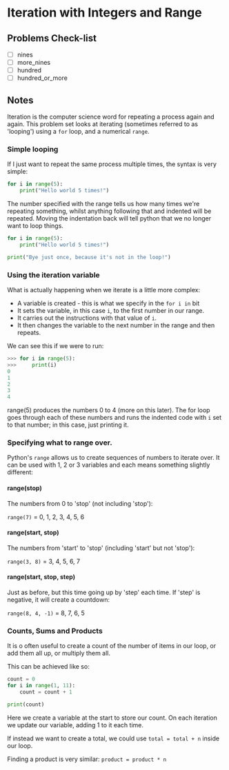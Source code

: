 # Iteration with Integers and Range

## Problems Check-list

* [ ] nines
* [ ] more_nines
* [ ] hundred
* [ ] hundred_or_more

## Notes

Iteration is the computer science word for repeating a process again and again. This problem set
looks at iterating (sometimes referred to as 'looping') using a `for` loop, and a numerical `range`.

### Simple looping

If I just want to repeat the same process multiple times, the syntax is very simple:

``` python
for i in range(5):
	print("Hello world 5 times!")
```

The number specified with the range tells us how many times we're repeating something, whilst
anything following that and indented will be repeated.  Moving the indentation back will tell
python that we no longer want to loop things.

``` python
for i in range(5):
	print("Hello world 5 times!")

print("Bye just once, because it's not in the loop!")
```

### Using the iteration variable

What is actually happening when we iterate is a little more complex:
  * A variable is created - this is what we specify in the `for i in` bit
  * It sets the variable, in this case `i`, to the first number in our range.
  * It carries out the instructions with that value of `i`.
  * It then changes the variable to the next number in the range and then repeats.

We can see this if we were to run:

``` python
>>> for i in range(5):
>>>		print(i)
0
1
2
3
4
```

range(5) produces the numbers 0 to 4 (more on this later). The for loop goes through each
of these numbers and runs the indented code with `i` set to that number; in this case, just
printing it.


### Specifying what to range over.

Python's `range` allows us to create sequences of numbers to iterate over.  It can be used
with 1, 2 or 3 variables and each means something slightly different:

#### range(stop)

The numbers from 0 to 'stop' (not including 'stop'):

`range(7)` = 0, 1, 2, 3, 4, 5, 6

#### range(start, stop)

The numbers from 'start' to 'stop' (including 'start' but not 'stop'):

`range(3, 8)` = 3, 4, 5, 6, 7

#### range(start, stop, step)

Just as before, but this time going up by 'step' each time. If 'step' is negative, it
will create a countdown:

`range(8, 4, -1)` = 8, 7, 6, 5


### Counts, Sums and Products

It is o often useful to create a count of the number of items in our loop, or add them
all up, or multiply them all.

This can be achieved like so:

``` python
count = 0
for i in range(1, 11):
	count = count + 1

print(count)
```

Here we create a variable at the start to store our count. On each iteration we update
our variable, adding 1 to it each time.

If instead we want to create a total, we could use `total = total + n` inside our loop.

Finding a product is very similar: `product = product * n`

